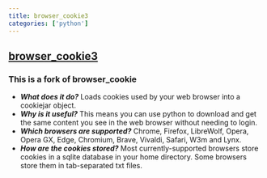 ```yaml
---
title: browser_cookie3
categories: ['python']
---
```

## [browser_cookie3](https://github.com/borisbabic/browser_cookie3)

### This is a fork of browser_cookie


* ***What does it do?*** Loads cookies used by your web browser into a cookiejar object.
* ***Why is it useful?*** This means you can use python to download and get the same content you see in the web browser without needing to login.
* ***Which browsers are supported?*** Chrome, Firefox, LibreWolf, Opera, Opera GX, Edge, Chromium, Brave, Vivaldi, Safari, W3m and Lynx.
* ***How are the cookies stored?*** Most currently-supported browsers store cookies in a sqlite database in your home directory. Some browsers store them in tab-separated txt files.
